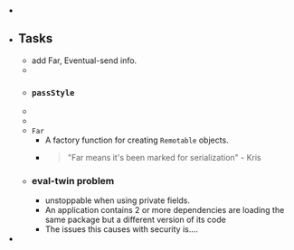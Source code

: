 -
- ## Tasks
	- add Far, Eventual-send info.
	-
	- ### `passStyle`
	-
	-
	- `Far`
		- A factory function for creating `Remotable` objects.
		- > "Far means it's been marked for serialization" - Kris
	- ### eval-twin problem
		- unstoppable when using private fields.
		- An application contains 2 or more dependencies are loading the same package but a different version of its code
		- The issues this causes with security is....
-